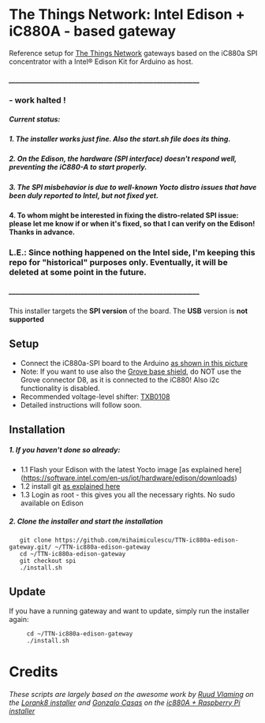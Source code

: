 # The Things Network: Intel Edison + iC880A - based gateway
Reference setup for [The Things Network](http://thethingsnetwork.org/) gateways based on the iC880a SPI concentrator with a Intel® Edison Kit for Arduino as host.
##### __________________________________________________________
### - work halted !
##### Current status:
##### 1. The installer works just fine. Also the start.sh file does its thing.
##### 2. On the Edison, the hardware (SPI interface) doesn't respond well, preventing the iC880-A to start properly.
##### 3. The SPI misbehavior is due to well-known Yocto distro issues that have been duly reported to Intel, but not fixed yet.
#### 4. To whom might be interested in fixing the distro-related SPI issue: please let me know if or when it's fixed, so that I can verify on the Edison! Thanks in advance.
### L.E.: Since nothing happened on the Intel side, I'm keeping this repo for "historical" purposes only. Eventually, it will be deleted at some point in the future.
##### __________________________________________________________

This installer targets the **SPI version** of the board. The **USB** version is **not supported**

## Setup
- Connect the iC880a-SPI board to the Arduino [as shown in this picture](images/Connexions.jpg)
- Note: If you want to use also the [Grove base shield](http://www.seeedstudio.com/wiki/Base_shield_v2), do NOT use the Grove connector D8, as it is connected to the iC880! Also i2c functionality is disabled.
- Recommended voltage-level shifter: [TXB0108](http://www.ti.com/product/TXB0108)
- Detailed instructions will follow soon. 

## Installation
##### 1. If you haven't done so already:
 - 1.1 Flash your Edison with the latest Yocto image [as explained here] (https://software.intel.com/en-us/iot/hardware/edison/downloads)
 - 1.2 install git [as explained here](https://github.com/w4ilun/edison-guides/wiki/Installing-Git-on-Intel-Edison)
 - 1.3 Login as root - this gives you all the necessary rights. No sudo available on Edison

##### 2. Clone the installer and start the installation

       git clone https://github.com/mihaimiculescu/TTN-ic880a-edison-gateway.git/ ~/TTN-ic880a-edison-gateway
       cd ~/TTN-ic880a-edison-gateway
       git checkout spi
       ./install.sh

## Update

If you have a running gateway and want to update, simply run the installer again:

         cd ~/TTN-ic880a-edison-gateway
         ./install.sh

# Credits

###### These scripts are largely based on the awesome work by [Ruud Vlaming](https://github.com/devlaam) on the [Lorank8 installer](https://github.com/Ideetron/Lorank) and [Gonzalo Casas](https://github.com/gonzalocasas) on the [ic880A + Raspberry Pi installer](https://github.com/ttn-zh/ic880a-gateway)
